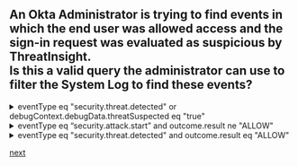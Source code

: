 ## An Okta Administrator is trying to find events in which the end user was allowed access and the sign-in request was evaluated as suspicious by ThreatInsight.<br>Is this a valid query the administrator can use to filter the System Log to find these events?


<details>
  <summary>eventType eq "security.threat.detected" or debugContext.debugData.threatSuspected eq "true"</summary>
<p>
  No
</p>
</details>

<details>
  <summary>eventType eq “security.attack.start” and outcome.result ne "ALLOW"</summary>
<p>
  No
</p>
</details>

<details>
  <summary>eventType eq "security.threat.detected" and outcome.result eq "ALLOW"</summary>
<p>
  Yes
</p>
</details>


[next](29.md)
